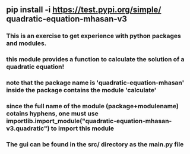 ## pip install -i https://test.pypi.org/simple/ quadratic-equation-mhasan-v3

### This is an exercise to get experience with python packages and modules.
### this module provides a function to calculate the solution of a quadratic equation!
### note that the package name is 'quadratic-equation-mhasan' inside the package contains the module 'calculate'
### since the full name of the module (package+modulename) cotains hyphens, one must use importlib.import_module("quadratic-equation-mhasan-v3.quadratic") to import this module

### The gui can be found in the src/ directory as the main.py file
